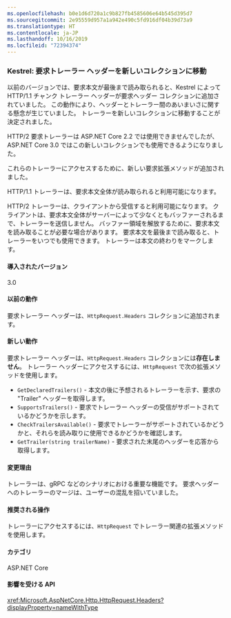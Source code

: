 ```yaml
---
ms.openlocfilehash: b0e1d6d720a1c9b827fb4585606e64b545d395d7
ms.sourcegitcommit: 2e95559d957a1a942e490c5fd916df04b39d73a9
ms.translationtype: HT
ms.contentlocale: ja-JP
ms.lasthandoff: 10/16/2019
ms.locfileid: "72394374"
---
```

### <a name="kestrel-request-trailer-headers-moved-to-new-collection"></a>Kestrel: 要求トレーラー ヘッダーを新しいコレクションに移動

以前のバージョンでは、要求本文が最後まで読み取られると、Kestrel によって HTTP/1.1 チャンク トレーラー ヘッダーが要求ヘッダー コレクションに追加されていました。 この動作により、ヘッダーとトレーラー間のあいまいさに関する懸念が生じていました。 トレーラーを新しいコレクションに移動することが決定されました。

HTTP/2 要求トレーラーは ASP.NET Core 2.2 では使用できませんでしたが、ASP.NET Core 3.0 ではこの新しいコレクションでも使用できるようになりました。

これらのトレーラーにアクセスするために、新しい要求拡張メソッドが追加されました。

HTTP/1.1 トレーラーは、要求本文全体が読み取られると利用可能になります。

HTTP/2 トレーラーは、クライアントから受信すると利用可能になります。 クライアントは、要求本文全体がサーバーによって少なくともバッファーされるまで、トレーラーを送信しません。 バッファー領域を解放するために、要求本文を読み取ることが必要な場合があります。 要求本文を最後まで読み取ると、トレーラーをいつでも使用できます。 トレーラーは本文の終わりをマークします。

#### <a name="version-introduced"></a>導入されたバージョン

3.0

#### <a name="old-behavior"></a>以前の動作

要求トレーラー ヘッダーは、`HttpRequest.Headers` コレクションに追加されます。

#### <a name="new-behavior"></a>新しい動作

要求トレーラー ヘッダーは、`HttpRequest.Headers` コレクションには**存在しません**。 トレーラー ヘッダーにアクセスするには、`HttpRequest` で次の拡張メソッドを使用します。

- `GetDeclaredTrailers()` - 本文の後に予想されるトレーラーを示す、要求の "Trailer" ヘッダーを取得します。
- `SupportsTrailers()` - 要求でトレーラー ヘッダーの受信がサポートされているかどうかを示します。
- `CheckTrailersAvailable()` - 要求でトレーラーがサポートされているかどうかと、それらを読み取りに使用できるかどうかを確認します。
- `GetTrailer(string trailerName)` - 要求された末尾のヘッダーを応答から取得します。

#### <a name="reason-for-change"></a>変更理由

トレーラーは、gRPC などのシナリオにおける重要な機能です。 要求ヘッダーへのトレーラーのマージは、ユーザーの混乱を招いていました。

#### <a name="recommended-action"></a>推奨される操作

トレーラーにアクセスするには、`HttpRequest` でトレーラー関連の拡張メソッドを使用します。

#### <a name="category"></a>カテゴリ

ASP.NET Core

#### <a name="affected-apis"></a>影響を受ける API

<xref:Microsoft.AspNetCore.Http.HttpRequest.Headers?displayProperty=nameWithType>

<!--

#### Affected APIs

`P:Microsoft.AspNetCore.Http.HttpRequest.Headers`

-->
